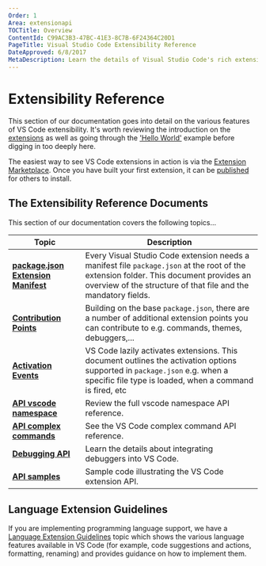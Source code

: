 ```yaml
---
Order: 1
Area: extensionapi
TOCTitle: Overview
ContentId: C99AC3B3-47BC-41E3-8C7B-6F24364C20D1
PageTitle: Visual Studio Code Extensibility Reference
DateApproved: 6/8/2017
MetaDescription: Learn the details of Visual Studio Code's rich extensibility (plug-in) model.  This documentation describes the various extension points, activation rules and specific feature APIs (e.g. working with documents and editors).
---
```


# Extensibility Reference

This section of our documentation goes into detail on the various features of VS Code extensibility.  It's worth reviewing the introduction on the [extensions](/docs/extensions/overview.md) as well as going through the ['Hello World'](/docs/extensions/example-hello-world.md) example before digging in too deeply here.

The easiest way to see VS Code extensions in action is via the [Extension Marketplace](/docs/editor/extension-gallery.md).  Once you have built your first extension, it can be [published](/docs/extensions/publish-extension.md) for others to install.

## The Extensibility Reference Documents

This section of our documentation covers the following topics...

Topic|Description
-----|-----------
**[package.json Extension Manifest](/docs/extensionAPI/extension-manifest.md)**|Every Visual Studio Code extension needs a manifest file `package.json` at the root of the extension folder. This document provides an overview of the structure of that file and the mandatory fields.
**[Contribution Points](/docs/extensionAPI/extension-points.md)**|Building on the base `package.json`, there are a number of additional extension points you can contribute to e.g. commands, themes, debuggers,...
**[Activation Events](/docs/extensionAPI/activation-events.md)**|VS Code lazily activates extensions. This document outlines the activation options supported in `package.json` e.g. when a specific file type is loaded, when a command is fired, etc
**[API vscode namespace](/docs/extensionAPI/vscode-api.md)**|Review the full vscode namespace API reference.
**[API complex commands](/docs/extensionAPI/vscode-api-commands.md)**|See the VS Code complex command API reference.
**[Debugging API](/docs/extensionAPI/api-debugging.md)**|Learn the details about integrating debuggers into VS Code.
**[API samples](https://github.com/Microsoft/vscode-extension-samples)**|Sample code illustrating the VS Code extension API.

## Language Extension Guidelines

If you are implementing programming language support, we have a [Language Extension Guidelines](/docs/extensionAPI/language-support.md) topic which shows the various language features available in VS Code (for example, code suggestions and actions, formatting, renaming) and provides guidance on how to implement them.
